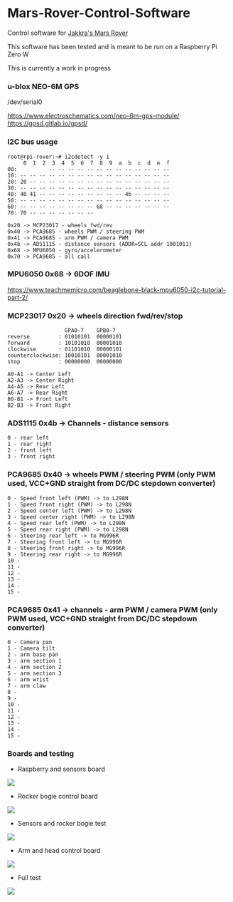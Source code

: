 # Mars-Rover-Control-Software
Control software for [Jakkra's Mars Rover](https://github.com/jakkra/Mars-Rover)

This software has been tested and is meant to be run on a Raspberry Pi Zero W

This is currently a work in progress


### u-blox NEO-6M GPS 

/dev/serial0

https://www.electroschematics.com/neo-6m-gps-module/
https://gpsd.gitlab.io/gpsd/


### I2C bus usage

```
root@rpi-rover:~# i2cdetect -y 1
     0  1  2  3  4  5  6  7  8  9  a  b  c  d  e  f
00:          -- -- -- -- -- -- -- -- -- -- -- -- -- 
10: -- -- -- -- -- -- -- -- -- -- -- -- -- -- -- -- 
20: 20 -- -- -- -- -- -- -- -- -- -- -- -- -- -- -- 
30: -- -- -- -- -- -- -- -- -- -- -- -- -- -- -- -- 
40: 40 41 -- -- -- -- -- -- -- -- -- 4b -- -- -- -- 
50: -- -- -- -- -- -- -- -- -- -- -- -- -- -- -- -- 
60: -- -- -- -- -- -- -- -- 68 -- -- -- -- -- -- -- 
70: 70 -- -- -- -- -- -- --    

0x20 -> MCP23017 - wheels fwd/rev
0x40 -> PCA9685 - wheels PWM / steering PWM
0x41 -> PCA9685 - arm PWM / camera PWM
0x4b -> ADS1115 - distance sensors (ADDR=SCL addr 1001011)
0x68 -> MPU6050 - gyro/accelerometer
0x70 -> PCA9685 - all call
```

### MPU6050 0x68 -> 6DOF IMU
https://www.teachmemicro.com/beaglebone-black-mpu6050-i2c-tutorial-part-2/


### MCP23017 0x20 -> wheels direction fwd/rev/stop

```
                  GPA0-7    GPB0-7
reverse         : 01010101  00000101
forward         : 10101010  00001010
clockwise       : 01101010  00000101
counterclockwise: 10010101  00001010
stop            : 00000000  00000000

A0-A1 -> Center Left
A2-A3 -> Center Right
A4-A5 -> Rear Left
A6-A7 -> Rear Right
B0-B1 -> Front Left
B2-B3 -> Front Right
```

### ADS1115 0x4b -> Channels - distance sensors

```
0 - rear left
1 - rear right
2 - front left
3 - front right
```

### PCA9685 0x40 -> wheels PWM / steering PWM (only PWM used, VCC+GND straight from DC/DC stepdown converter)

```
0 - Speed front left (PWM) -> to L298N
1 - Speed front right (PWM) -> to L298N
2 - Speed center left (PWM) -> to L298N
3 - Speed center right (PWM) -> to L298N
4 - Speed rear left (PWM) -> to L298N
5 - Speed rear right (PWM) -> to L298N
6 - Steering rear left -> to MG996R
7 - Steering front left -> to MG996R
8 - Steering front right -> to MG996R
9 - Steering rear right -> to MG996R
10 -
11 -
12 -
13 -
14 -
15 -
```

### PCA9685 0x41 -> channels - arm PWM / camera PWM  (only PWM used, VCC+GND straight from DC/DC stepdown converter)

```
0 - Camera pan
1 - Camera tilt
2 - arm base pan
3 - arm section 1
4 - arm section 2
5 - arm section 3
6 - arm wrist
7 - arm claw
8 -
9 -
10 -
11 -
12 -
13 -
14 -
15 -
```

### Boards and testing

- Raspberry and sensors board

<img src="./Rover/images/sensorsboard.jpg"/>

- Rocker bogie control board

<img src="./Rover/images/rockerbogieboard.jpg"/>

- Sensors and rocker bogie test

<img src="./Rover/images/sensors_and_rockerbogie_test.jpg"/>

- Arm and head control board

<img src="./Rover/images/arm_and_head_board.jpg"/>

- Full test

<img src="./Rover/images/fulltest.jpg"/>
